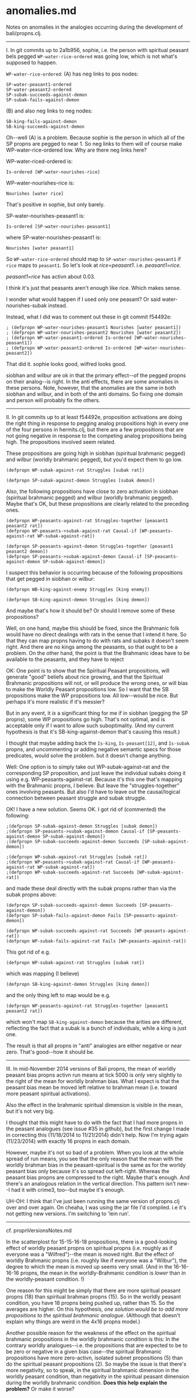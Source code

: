 anomalies.md
====

Notes on anomalies in the analogies occurring during the development of
bali/propns.clj.

-------

I. In git commits up to 2a1b956, sophie, i.e. the person with spiritual
peasant bels pegged `WP-water-rice-ordered` was going low, which is not
what's supposed to happen.

`WP-water-rice-ordered`: (A) has neg links to pos nodes:

	SP-water-peasant1-ordered
	SP-water-peasant2-ordered
	SP-subak-succeeds-against-demon
	SP-subak-fails-against-demon


(B) and also neg links to neg nodes:

	SB-king-fails-against-demon
	SB-king-succeeds-against-demon

Oh--well (A) is a problem.  Because sophie is the person in which all of
the SP propns are pegged to near 1.  So neg links to them will of course
make WP-water-rice-ordered low.  Why are there neg links here?

WP-water-riced-ordered is:

	Is-ordered [WP-water-nourishes-rice]

WP-water-nourishes-rice is:

	Nourishes [water rice]

That's positive in sophie, but only barely.

SP-water-nourishes-peasant1 is:

	Is-ordered [SP-water-nourishes-peasant1]

where SP-water-nourishes-peasant1 is:

	Nourishes [water peasant1]

So `WP-water-rice-ordered` should map to
`SP-water-nourishes-peasant1` if `rice` maps to `peasant1`.
So let's look at *rice=peasant1*. i.e. *peasant1=rice*.

*peasant1=rice* has activn about 0.03.

I think it's just that peasants aren't enough like rice.
Which makes sense.

I wonder what would happen if I used only one peasant?
Or said water-nourishes-subak instead.

Instead, what I did was to comment out these in git commit f54492e:

	; (defpropn WP-water-nourishes-peasant1 Nourishes [water peasant1])
	; (defpropn WP-water-nourishes-peasant2 Nourishes [water peasant2])
	; (defpropn WP-water-peasant1-ordered Is-ordered [WP-water-nourishes-peasant1])
	; (defpropn WP-water-peasant2-ordered Is-ordered [WP-water-nourishes-peasant2])

That did it.  sophie looks good, wilfred looks good.

siobhan and wilbur are ok in that the primary effect--of the pegged
propns on their analog--is right.  In the anti effects, there are some
anomalies in these persons.  Note, however, that the anomalies are the
same in both siobhan and wilbur, and in both of the anti domains.  So
fixing one domain and person will probably fix the others.

-------

II. In git commits up to at least f54492e, proposition activations are
doing the right thing in response to pegging analog propositions high
in every one of the four persons in hermits.clj, but there are a few
propositions that are not going negative in response to the competing
analog propositions being high. The propositions involved seem
related.

These propositions are going high in siobhan (spiritual brahmanic pegged) and wilbur
(worldly brahmanic pegged), but you'd expect them to go low.

	(defpropn WP-subak-against-rat Struggles [subak rat])

	(defpropn SP-subak-against-demon Struggles [subak demon])

Also, the following propositions have close to zero activation in
siobhan (spiritual brahmanic pegged) and wilbur (worldly brahmanic
pegged).  Maybe that's OK, but these propositions are clearly related to
the preceding ones.

	(defpropn WP-peasants-against-rat Struggles-together [peasant1 peasant2 rat])
	(defpropn WP-peasants->subak-against-rat Causal-if [WP-peasants-against-rat WP-subak-against-rat])

	(defpropn SP-peasants-against-demon Struggles-together [peasant1 peasant2 demon])
	(defpropn SP-peasants->subak-against-demon Causal-if [SP-peasants-against-demon SP-subak-against-demon])

I suspect this behavior is occurring because of the following propositions that get
pegged in siobhan or wilbur:

	(defpropn WB-king-against-enemy Struggles [king enemy])

	(defpropn SB-king-against-demon Struggles [king demon])

And maybe that's how it should be?  Or should I remove some of these
propositions?

Well, on one hand, maybe this should be fixed, since the Brahmanic folk
would have no direct dealings with rats in the sense that I intend it
here.  So that they can map propns having to do with rats and subaks it
doesn't seem right.  And there are no kings among the peasants, so that
ought to be a problem.  On the other hand, the point is that the
Brahmanic ideas have to be available to the peasants, and they have to
reject

OK: One point is to show that the Spiritual Peasant propositions, will
generate "good" beliefs about rice growing, and that the Spiritual
Brahmanic propositions will not, or will produce the wrong ones, or will
bias to make the Worldly Peasant propositions low.  So I want that the
SB propositions make the WP propositions low.  All low--would be nice.
But perhaps it's more realistic if it's messier?

But in any event, it *is* a significant thing for me if in siobhan
(pegging the SP propns), some WP propositions go high.  That's not
optimal, and is acceptable only if I want to allow such suboptimality.
(And my current hypothesis is that it's SB-king-against-demon that's
causing this result.)

I thought that maybe adding back the `Is-king`, `Is-peasant[12]`, and
`Is-subak` propns, and uncommenting or adding negative semantic specs
for those predicates, would solve the problem.  but it doesn't change
anything.

Well: One option is to simply take out WP-subak-against-rat and the
corresponding SP proposition, and just leave the individual subaks doing
it using e.g.  WP-peasants-against-rat.  Because it's this one that's
mapping with the Brahmanic propns, I believe.  But leave the
"struggles-together" ones involving peasants.  But also I'd have to leave
out the causal/logical connection between peasant struggle and subak struggle.

OK! I have a new solution.  Seems OK.  I got rid of (commented) the following:

	;(defpropn SP-subak-against-demon Struggles [subak demon])
	;(defpropn SP-peasants->subak-against-demon Causal-if [SP-peasants-against-demon SP-subak-against-demon])
	;(defpropn SP-subak-succeeds-against-demon Succeeds [SP-subak-against-demon])

	;(defpropn WP-subak-against-rat Struggles [subak rat])
	;(defpropn WP-peasants->subak-against-rat Causal-if [WP-peasants-against-rat WP-subak-against-rat])
	;(defpropn WP-subak-succeeds-against-rat Succeeds [WP-subak-against-rat])

and made these deal directly with the subak propns rather than via the
subak propns above:

	(defpropn SP-subak-succeeds-against-demon Succeeds [SP-peasants-against-demon])
	(defpropn SP-subak-fails-against-demon Fails [SP-peasants-against-demon])

	(defpropn WP-subak-succeeds-against-rat Succeeds [WP-peasants-against-rat])
	(defpropn WP-subak-fails-against-rat Fails [WP-peasants-against-rat])

This got rid of e.g. 

	(defpropn WP-subak-against-rat Struggles [subak rat])

which was mapping (I believe) 

	(defpropn SB-king-against-demon Struggles [king demon])

and the only thing left to map would be e.g.

	(defpropn WP-peasants-against-rat Struggles-together [peasant1 peasant2 rat])

which won't map `SB-king-against-demon` because the arities are
different, reflecting the fact that a subak is a bunch of individuals,
while a king is just one.

The result is that all propns in "anti" analogies are either negative or 
near zero.  That's good--how it should be.

-------

III. In mid-November 2014 versions of Bali propns, the mean of worldly
peasant bias propns activn run means at tick 5000 is only very slightly
to the right of the mean for worldly brahman bias.  What I expect is
that the peasant bias mean be moved left relative to brahman mean (i.e.
toward more peasant spiritual activations).

Also the effect in the brahmanic spiritual dimension is visible in the
mean, but it's not very big.

I thought that this might have to do with the fact that I had more
propns in the peasant analogues (see issue #35 in github), but the first
change I made in correcting this (11/18/2014 to 11/21/2014) didn't help.
Now I'm trying again (11/23/2014) with exactly 16 propns in each domain.

However, maybe it's not so bad of a problem.  When you look at the
whole spread of run means, you see that the only reason that the mean
with the worldly brahman bias in the peasant-spiritual is the same as for the
worldy peasant bias only because it's so spread out left-right.
Whereas the peasant bias propns are compressed to the right.  Maybe
that's enough.  And there's an analogous relation in the vertical
direction.  This pattern isn't new--I had it with crime3, too--but
maybe it's enough.

UH-OH: I think that I've just been running the same version of
propns.clj over and over again.  On cheaha, I was using the jar file
I'd compiled.  i.e it's not getting new versions.  I'm switching to
'lein run'.

-------

cf. propnVersionsNotes.md

In the scatterplost for 15-15-16-18 propositions, there is a
good-looking effect of worldly peasant propns on spiritual propns
(i.e. roughly as if everyone was a "Wilfred")--the mean is moved right.  But 
the effect of worldly Brahmanic propns (i.e. roughly like if everyone was a
"Wilbur"), the degree to which the mean is moved up seems very small.
(And in the 16-16-16-16 propns, the mean in the worldly-Brahmanic
condition is *lower* than in the worldly-peasant condition. !)

One reason for this might be simply that there are more spiritual
peasant propns (18) than spiritual brahman propns (15).  So in the
worldly peasant condition, you have 18 propns being pushed up, rather
than 15.  So the averages are higher.  On this hypothesis, *one solution
would be to add more propositions to the spiritual brahmanic analogue*.
(Although that doesn't explain why things are weird in the 4x16 propns
model.)

Another possible reason for the weakness of the effect on the
spiritual brahmanic propositions in the worldly brahmanic condition is
this:  In the contrary worldly analogues--i.e. the propositions that
are expected to be to be zero or negative in a given bias case--the
spiritual Brahmanic propositions have more zero-activn, isolated
subnet propositions (5) than do the spiritual peasant propositions (2).
So maybe the issue is that there's more negativity, so to speak, in
the spiritual brahmanic dimension in the worldly peasant condition,
than negativity in the spiritual peasant dimension during the worldly
brahmanic condition.  **Does this help explain the problem?**  Or make it
worse?
